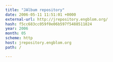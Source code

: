 ```yaml
---
title: "JAlbum repository"
date: 2006-05-11 11:51:01 +0000
external-url: http://jrepository.engblom.org/
hash: f5cc683cc059f0e06b597f5488511824
year: 2006
month: 05
scheme: http
host: jrepository.engblom.org
path: /

---
```



